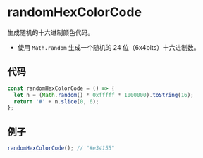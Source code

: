 # randomHexColorCode

生成随机的十六进制颜色代码。

- 使用 `Math.random` 生成一个随机的 24 位（6x4bits）十六进制数。

## 代码

```js
const randomHexColorCode = () => {
  let n = (Math.random() * 0xfffff * 1000000).toString(16);
  return '#' + n.slice(0, 6);
};
```

## 例子

```js
randomHexColorCode(); // "#e34155"
```
